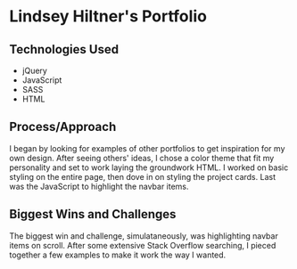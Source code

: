 # Lindsey Hiltner's Portfolio

## Technologies Used

* jQuery
* JavaScript
* SASS
* HTML

## Process/Approach

I began by looking for examples of other portfolios to get inspiration for my own design. After seeing others' ideas,
I chose a color theme that fit my personality and set to work laying the groundwork HTML. I worked on basic styling on the
entire page, then dove in on styling the project cards. Last was the JavaScript to highlight the navbar items.


## Biggest Wins and Challenges

The biggest win and challenge, simulataneously, was highlighting navbar items on scroll. After some extensive Stack
Overflow searching, I pieced together a few examples to make it work the way I wanted.
